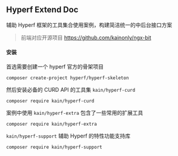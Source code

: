 ## Hyperf Extend Doc

辅助 Hyperf 框架的工具集合使用案例，构建简洁统一的中后台接口方案

> 前端对应开源项目 https://github.com/kainonly/ngx-bit

#### 安装

首选需要创建一个 hyperf 官方的骨架项目

```shell script
composer create-project hyperf/hyperf-skeleton
```

然后安装必备的 CURD API 的工具集 `kain/hyperf-curd`

```shell script
composer require kain/hyperf-curd
```

案例中使用 `kain/hyperf-extra` 包含了一些常用的扩展工具

```shell script
composer require kain/hyperf-extra
```

`kain/hyperf-support` 辅助 Hyperf 的特性功能支持库

```shell script
composer require kain/hyperf-support
```
